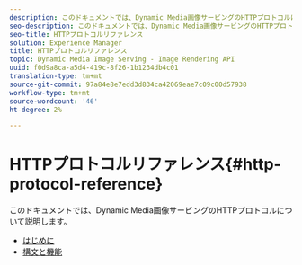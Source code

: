 ```yaml
---
description: このドキュメントでは、Dynamic Media画像サービングのHTTPプロトコルについて説明します。
seo-description: このドキュメントでは、Dynamic Media画像サービングのHTTPプロトコルについて説明します。
seo-title: HTTPプロトコルリファレンス
solution: Experience Manager
title: HTTPプロトコルリファレンス
topic: Dynamic Media Image Serving - Image Rendering API
uuid: f0d9a8ca-a5d4-419c-8f26-1b1234db4c01
translation-type: tm+mt
source-git-commit: 97a84e8e7edd3d834ca42069eae7c09c00d57938
workflow-type: tm+mt
source-wordcount: '46'
ht-degree: 2%

---
```



# HTTPプロトコルリファレンス{#http-protocol-reference}

このドキュメントでは、Dynamic Media画像サービングのHTTPプロトコルについて説明します。

* [はじめに](/help/aem-is-ir-api/is-api/http-ref/image-serving-api-ref/c-http-protocol-reference/c-introduction/c-introduction.md)
* [構文と機能](/help/aem-is-ir-api/is-api/http-ref/image-serving-api-ref/c-http-protocol-reference/c-syntax-and-features/c-syntax-and-features.md)
